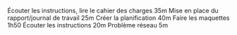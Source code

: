 Écouter les instructions, lire le cahier des charges 35m
Mise en place du rapport/journal de travail 25m
Créer la planification 40m
Faire les maquettes 1h50
Écouter les instructions 20m
Problème réseau 5m